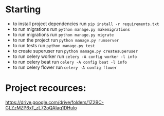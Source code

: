 # Starting 

- to install project dependencies run `pip install -r requirements.txt`
- to run migrations run `python manage.py makemigrations`
- to run migrations run `python manage.py migrate`
- to run the project run `python manage.py runserver`
- to run tests run `python manage.py test`
- to create superuser run `python manage.py createsuperuser`
- to run celery worker run `celery -A config worker -l info`
- to run celery beat run `celery -A config beat -l info`
- to run celery flower run `celery -A config flower`



# Project recources:
https://drive.google.com/drive/folders/1Z2BC-GLZzMZP6xT_zL72oQAIaq1DHulo
